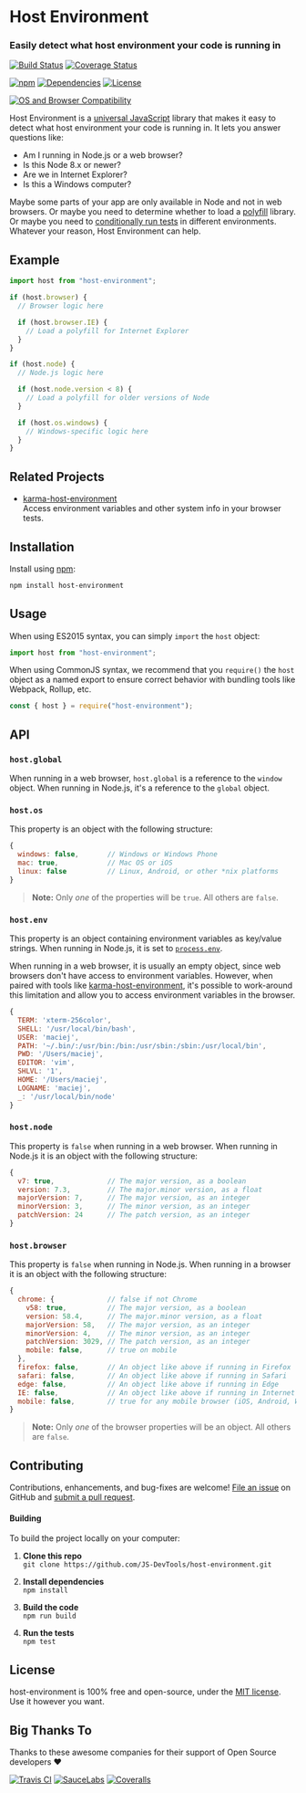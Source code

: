 Host Environment
==============================

### Easily detect what host environment your code is running in

[![Build Status](https://api.travis-ci.com/JS-DevTools/host-environment.svg?branch=master)](https://travis-ci.com/JS-DevTools/host-environment)
[![Coverage Status](https://coveralls.io/repos/github/JS-DevTools/host-environment/badge.svg?branch=master)](https://coveralls.io/github/JS-DevTools/host-environment)

[![npm](https://img.shields.io/npm/v/host-environment.svg)](https://www.npmjs.com/package/host-environment)
[![Dependencies](https://david-dm.org/JS-DevTools/host-environment.svg)](https://david-dm.org/JS-DevTools/host-environment)
[![License](https://img.shields.io/npm/l/host-environment.svg)](LICENSE)

[![OS and Browser Compatibility](https://jsdevtools.org/img/badges/ci-badges-with-ie.svg)](https://travis-ci.com/JS-DevTools/host-environment)


Host Environment is a [universal JavaScript](https://medium.com/@mjackson/universal-javascript-4761051b7ae9) library that makes it easy to detect what host environment your code is running in.  It lets you answer questions like:

- Am I running in Node.js or a web browser?
- Is this Node 8.x or newer?
- Are we in Internet Explorer?
- Is this a Windows computer?

Maybe some parts of your app are only available in Node and not in web browsers.  Or maybe you need to determine whether to load a [polyfill](https://en.wikipedia.org/wiki/Polyfill_(programming)) library.  Or maybe you need to [conditionally run tests](https://jsdevtools.org/karma-host-environment/) in different environments.  Whatever your reason, Host Environment can help.



Example
--------------------------

```javascript
import host from "host-environment";

if (host.browser) {
  // Browser logic here

  if (host.browser.IE) {
    // Load a polyfill for Internet Explorer
  }
}

if (host.node) {
  // Node.js logic here

  if (host.node.version < 8) {
    // Load a polyfill for older versions of Node
  }

  if (host.os.windows) {
    // Windows-specific logic here
  }
}
```



Related Projects
--------------------------
- [karma-host-environment](https://jsdevtools.org/karma-host-environment/)<br>
  Access environment variables and other system info in your browser tests.



Installation
--------------------------
Install using [npm](https://docs.npmjs.com/about-npm/):

```bash
npm install host-environment
```



Usage
--------------------------
When using ES2015 syntax, you can simply `import` the `host` object:

```javascript
import host from "host-environment";
```

When using CommonJS syntax, we recommend that you `require()` the `host` object as a named export to ensure correct behavior with bundling tools like Webpack, Rollup, etc.

```javascript
const { host } = require("host-environment");
```



API
--------------------------

### `host.global`
When running in a web browser, `host.global` is a reference to the `window` object.  When running in Node.js, it's a reference to the `global` object.


### `host.os`
This property is an object with the following structure:

```javascript
{
  windows: false,       // Windows or Windows Phone
  mac: true,            // Mac OS or iOS
  linux: false          // Linux, Android, or other *nix platforms
}
```

> **Note:** Only _one_ of the properties will be `true`. All others are `false`.


### `host.env`
This property is an object containing environment variables as key/value strings.  When running in Node.js, it is set to [`process.env`](https://nodejs.org/api/process.html#process_process_env).

When running in a web browser, it is usually an empty object, since web browsers don't have access to environment variables. However, when paired with tools like [karma-host-environment](https://jsdevtools.org/karma-host-environment/), it's possible to work-around this limitation and allow you to access environment variables in the browser.

```javascript
{
  TERM: 'xterm-256color',
  SHELL: '/usr/local/bin/bash',
  USER: 'maciej',
  PATH: '~/.bin/:/usr/bin:/bin:/usr/sbin:/sbin:/usr/local/bin',
  PWD: '/Users/maciej',
  EDITOR: 'vim',
  SHLVL: '1',
  HOME: '/Users/maciej',
  LOGNAME: 'maciej',
  _: '/usr/local/bin/node'
}
```


### `host.node`
This property is `false` when running in a web browser.  When running in Node.js it is an object with the following structure:

```javascript
{
  v7: true,             // The major version, as a boolean
  version: 7.3,         // The major.minor version, as a float
  majorVersion: 7,      // The major version, as an integer
  minorVersion: 3,      // The minor version, as an integer
  patchVersion: 24      // The patch version, as an integer
}
```


### `host.browser`
This property is `false` when running in Node.js. When running in a browser it is an object with the following structure:

```javascript
{
  chrome: {             // false if not Chrome
    v58: true,          // The major version, as a boolean
    version: 58.4,      // The major.minor version, as a float
    majorVersion: 58,   // The major version, as an integer
    minorVersion: 4,    // The minor version, as an integer
    patchVersion: 3029, // The patch version, as an integer
    mobile: false,      // true on mobile
  },
  firefox: false,       // An object like above if running in Firefox
  safari: false,        // An object like above if running in Safari
  edge: false,          // An object like above if running in Edge
  IE: false,            // An object like above if running in Internet Explorer
  mobile: false,        // true for any mobile browser (iOS, Android, Windows Phone, etc)
}
```

> **Note:** Only _one_ of the browser properties will be an object. All others are `false`.



Contributing
--------------------------
Contributions, enhancements, and bug-fixes are welcome!  [File an issue](https://github.com/JS-DevTools/host-environment/issues) on GitHub and [submit a pull request](https://github.com/JS-DevTools/host-environment/pulls).

#### Building
To build the project locally on your computer:

1. __Clone this repo__<br>
`git clone https://github.com/JS-DevTools/host-environment.git`

2. __Install dependencies__<br>
`npm install`

3. __Build the code__<br>
`npm run build`

4. __Run the tests__<br>
`npm test`



License
--------------------------
host-environment is 100% free and open-source, under the [MIT license](LICENSE). Use it however you want.



Big Thanks To
--------------------------
Thanks to these awesome companies for their support of Open Source developers ❤

[![Travis CI](https://jsdevtools.org/img/badges/travis-ci.svg)](https://travis-ci.com)
[![SauceLabs](https://jsdevtools.org/img/badges/sauce-labs.svg)](https://saucelabs.com)
[![Coveralls](https://jsdevtools.org/img/badges/coveralls.svg)](https://coveralls.io)
